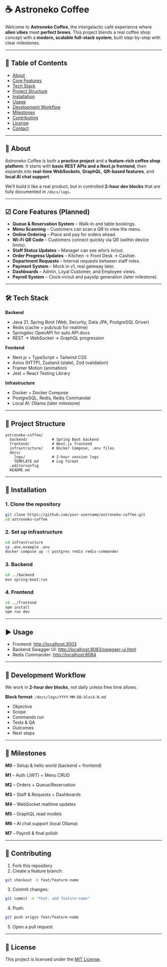 # ☕ Astroneko Coffee

Welcome to **Astroneko Coffee**, the intergalactic café experience where **alien vibes** meet **perfect brews**.
This project blends a real coffee shop concept with a **modern, scalable full-stack system**, built step-by-step with clear milestones.

---

## 📜 Table of Contents

* [About](#about)
* [Core Features](#core-features)
* [Tech Stack](#tech-stack)
* [Project Structure](#project-structure)
* [Installation](#installation)
* [Usage](#usage)
* [Development Workflow](#development-workflow)
* [Milestones](#milestones)
* [Contributing](#contributing)
* [License](#license)
* [Contact](#contact)

---

## 🌌 About

Astroneko Coffee is both a **practice project** and a **feature-rich coffee shop platform**.
It starts with **basic REST APIs and a Next.js frontend**, then expands into **real-time WebSockets**, **GraphQL**, **QR-based features**, and **local AI chat support**.

We’ll build it like a real product, but in controlled **2-hour dev blocks** that are fully documented in `/docs/logs`.

---

## ☑ Core Features (Planned)

* **Queue & Reservation System** – Walk-in and table bookings.
* **Menu Scanning** – Customers can scan a QR to view the menu.
* **Online Ordering** – Place and pay for orders ahead.
* **Wi-Fi QR Code** – Customers connect quickly via QR (within device limits).
* **Staff Status Updates** – Manager can see who’s in/out.
* **Order Progress Updates** – Kitchen → Front Desk → Cashier.
* **Department Requests** – Internal requests between staff roles.
* **Payment System** – Mock in v1, real gateway later.
* **Dashboards** – Admin, Loyal Customer, and Employee views.
* **Payroll System** – Clock-in/out and payslip generation (later milestone).

---

## 🛠 Tech Stack

**Backend**

* Java 21, Spring Boot (Web, Security, Data JPA, PostgreSQL Driver)
* Redis (cache + pub/sub for realtime)
* Springdoc OpenAPI for auto API docs
* REST → WebSocket → GraphQL progression

**Frontend**

* Next.js + TypeScript + Tailwind CSS
* Axios (HTTP), Zustand (state), Zod (validation)
* Framer Motion (animation)
* Jest + React Testing Library

**Infrastructure**

* Docker + Docker Compose
* PostgreSQL, Redis, Redis Commander
* Local AI: Ollama (later milestone)

---

## 📂 Project Structure

```
astroneko-coffee/
  backend/           # Spring Boot backend
  frontend/          # Next.js frontend
  infrastructure/    # Docker Compose, .env files
  docs/
    logs/            # 2-hour session logs
    TEMPLATE.md      # Log format
  .editorconfig
  README.md
```

---

## 🚀 Installation

### 1. Clone the repository

```bash
git clone https://github.com/your-username/astroneko-coffee.git
cd astroneko-coffee
```

### 2. Set up infrastructure

```bash
cd infrastructure
cp .env.example .env
docker compose up -d postgres redis redis-commander
```

### 3. Backend

```bash
cd ../backend
mvn spring-boot:run
```

### 4. Frontend

```bash
cd ../frontend
npm install
npm run dev
```

---

## ▶ Usage

* Frontend: [http://localhost:3003](http://localhost:3003)
* Backend Swagger UI: [http://localhost:8083/swagger-ui.html](http://localhost:8083/swagger-ui.html)
* Redis Commander: [http://localhost:8084](http://localhost:8084)

---

## 📓 Development Workflow

We work in **2-hour dev blocks**, not daily unless free time allows.

**Block format**: `/docs/logs/YYYY-MM-DD-block-N.md`

* Objective
* Scope
* Commands run
* Tests & QA
* Outcomes
* Next steps

---

## 📅 Milestones

**M0** – Setup & hello world (backend + frontend)

**M1** – Auth (JWT) + Menu CRUD

**M2** – Orders + Queue/Reservation

**M3** – Staff & Requests + Dashboards

**M4** – WebSocket realtime updates

**M5** – GraphQL read models

**M6** – AI chat support (local Ollama)

**M7** – Payroll & final polish

---

## 🤝 Contributing

1. Fork this repository
2. Create a feature branch:

```bash
git checkout -b feat/feature-name
```

3. Commit changes:

```bash
git commit -m "feat: add feature-name"
```

4. Push:

```bash
git push origin feat/feature-name
```

5. Open a pull request

---

## 📄 License

This project is licensed under the [MIT License](LICENSE).